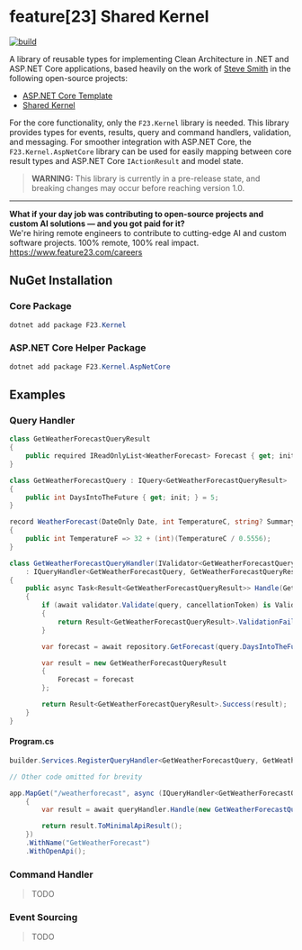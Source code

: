 # feature[23] Shared Kernel

[![build](https://github.com/feature23/kernel/actions/workflows/ci_build.yml/badge.svg)](https://github.com/feature23/kernel/actions/workflows/ci_build.yml)

A library of reusable types for implementing Clean Architecture in .NET and ASP.NET Core applications, based heavily on the work of [Steve Smith](https://github.com/ardalis) in the following open-source projects:
- [ASP.NET Core Template](https://github.com/ardalis/CleanArchitecture)
- [Shared Kernel](https://github.com/ardalis/Ardalis.SharedKernel)

For the core functionality, only the `F23.Kernel` library is needed. This library provides types for events, results, query and command handlers, validation, and messaging. For smoother integration with ASP.NET Core, the `F23.Kernel.AspNetCore` library can be used for easily mapping between core result types and ASP.NET Core `IActionResult` and model state.

> **WARNING:** This library is currently in a pre-release state, and breaking changes may occur before reaching version 1.0.
>
---

**What if your day job was contributing to open-source projects and custom AI solutions &mdash; and you got paid for it?**<br />
We're hiring remote engineers to contribute to cutting-edge AI and custom software projects. 100% remote, 100% real impact. https://www.feature23.com/careers


## NuGet Installation
### Core Package
```powershell
dotnet add package F23.Kernel
```

### ASP.NET Core Helper Package
```powershell
dotnet add package F23.Kernel.AspNetCore
```

## Examples

### Query Handler
```csharp
class GetWeatherForecastQueryResult
{
    public required IReadOnlyList<WeatherForecast> Forecast { get; init; }
}

class GetWeatherForecastQuery : IQuery<GetWeatherForecastQueryResult>
{
    public int DaysIntoTheFuture { get; init; } = 5;
}

record WeatherForecast(DateOnly Date, int TemperatureC, string? Summary)
{
    public int TemperatureF => 32 + (int)(TemperatureC / 0.5556);
}

class GetWeatherForecastQueryHandler(IValidator<GetWeatherForecastQuery> validator, IWeatherForecastRepository repository)
    : IQueryHandler<GetWeatherForecastQuery, GetWeatherForecastQueryResult>
{
    public async Task<Result<GetWeatherForecastQueryResult>> Handle(GetWeatherForecastQuery query, CancellationToken cancellationToken = default)
    {
        if (await validator.Validate(query, cancellationToken) is ValidationFailedResult failed)
        {
            return Result<GetWeatherForecastQueryResult>.ValidationFailed(failed.Errors);
        }

        var forecast = await repository.GetForecast(query.DaysIntoTheFuture, cancellationToken);

        var result = new GetWeatherForecastQueryResult
        {
            Forecast = forecast
        };

        return Result<GetWeatherForecastQueryResult>.Success(result);
    }
}
```

#### Program.cs
```csharp
builder.Services.RegisterQueryHandler<GetWeatherForecastQuery, GetWeatherForecastQueryResult, GetWeatherForecastQueryHandler>();

// Other code omitted for brevity

app.MapGet("/weatherforecast", async (IQueryHandler<GetWeatherForecastQuery, GetWeatherForecastQueryResult> queryHandler) =>
    {
        var result = await queryHandler.Handle(new GetWeatherForecastQuery());

        return result.ToMinimalApiResult();
    })
    .WithName("GetWeatherForecast")
    .WithOpenApi();
```

### Command Handler
> TODO

### Event Sourcing
> TODO

